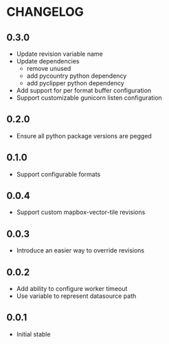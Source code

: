 CHANGELOG
=========

0.3.0
-----
* Update revision variable name
* Update dependencies
  - remove unused
  - add pycountry python dependency
  - add pyclipper python dependency
* Add support for per format buffer configuration
* Support customizable gunicorn listen configuration

0.2.0
-----
* Ensure all python package versions are pegged

0.1.0
-----
* Support configurable formats

0.0.4
-----
* Support custom mapbox-vector-tile revisions

0.0.3
-----
* Introduce an easier way to override revisions

0.0.2
-----
* Add ability to configure worker timeout
* Use variable to represent datasource path

0.0.1
-----
* Initial stable
